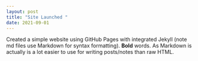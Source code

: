 ```yaml
---
layout: post
title: "Site Launched "
date: 2021-09-01
---
```

Created a simple website using GitHub Pages with integrated Jekyll (note md files use Markdown for syntax
formatting).  **Bold** words.  As Markdown is actually is a lot easier to use for writing posts/notes than raw 
HTML.
